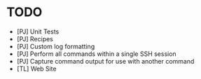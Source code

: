 TODO
===

- [PJ] Unit Tests
- [PJ] Recipes
- [PJ] Custom log formatting
- [PJ] Perform all commands within a single SSH session
- [PJ] Capture command output for use with another command
- [TL] Web Site